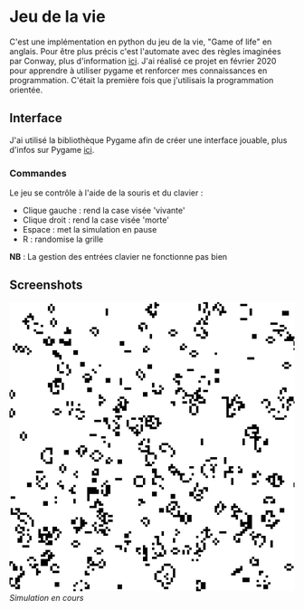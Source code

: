 # Jeu de la vie

C'est une implémentation en python du jeu de la vie, "Game of life" en anglais. Pour être plus précis c'est l'automate avec des règles imaginées par Conway, plus d'information [ici](https://fr.wikipedia.org/wiki/Jeu_de_la_vie).
J'ai réalisé ce projet en février 2020 pour apprendre à utiliser pygame et renforcer mes connaissances en programmation. C'était la première fois que j'utilisais la programmation orientée.

## Interface
J'ai utilisé la bibliothèque Pygame afin de créer une interface jouable, plus d'infos sur Pygame [ici](https://www.pygame.org/docs/).

### Commandes
Le jeu se contrôle à l'aide de la souris et du clavier :
- Clique gauche : rend la case visée 'vivante'
- Clique droit : rend la case visée 'morte'
- Espace : met la simulation en pause
- R : randomise la grille

__NB__ : La gestion des entrées clavier ne fonctionne pas bien

## Screenshots
![Simulation en cours](https://github.com/Tangax/jeu-de-la-vie/blob/main/screen.png)
_Simulation en cours_
